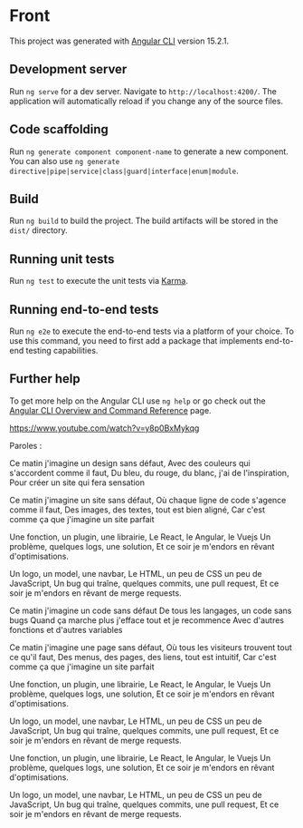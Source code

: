 # Front

This project was generated with [Angular CLI](https://github.com/angular/angular-cli) version 15.2.1.

## Development server

Run `ng serve` for a dev server. Navigate to `http://localhost:4200/`. The application will automatically reload if you change any of the source files.

## Code scaffolding

Run `ng generate component component-name` to generate a new component. You can also use `ng generate directive|pipe|service|class|guard|interface|enum|module`.

## Build

Run `ng build` to build the project. The build artifacts will be stored in the `dist/` directory.

## Running unit tests

Run `ng test` to execute the unit tests via [Karma](https://karma-runner.github.io).

## Running end-to-end tests

Run `ng e2e` to execute the end-to-end tests via a platform of your choice. To use this command, you need to first add a package that implements end-to-end testing capabilities.

## Further help

To get more help on the Angular CLI use `ng help` or go check out the [Angular CLI Overview and Command Reference](https://angular.io/cli) page.

https://www.youtube.com/watch?v=y8p0BxMykqg

Paroles :

Ce matin j'imagine un design sans défaut,
Avec des couleurs qui s'accordent comme il faut,
Du bleu, du rouge, du blanc, j'ai de l'inspiration,
Pour créer un site qui fera sensation

Ce matin j'imagine un site sans défaut,
Où chaque ligne de code s'agence comme il faut,
Des images, des textes, tout est bien aligné,
Car c'est comme ça que j'imagine un site parfait

Une fonction, un plugin, une librairie,
Le React, le Angular, le Vuejs
Un problème, quelques logs, une solution,
Et ce soir je m'endors en rêvant d'optimisations.

Un logo, un model, une navbar,
Le HTML, un peu de CSS un peu de JavaScript,
Un bug qui traîne, quelques commits, une pull request,
Et ce soir je m'endors en rêvant de merge requests.

Ce matin j'imagine un code sans défaut
De tous les langages, un code sans bugs
Quand ça marche plus j'efface tout et je recommence
Avec d'autres fonctions et d'autres variables

Ce matin j'imagine une page sans défaut,
Où tous les visiteurs trouvent tout ce qu'il faut,
Des menus, des pages, des liens, tout est intuitif,
Car c'est comme ça que j'imagine un site parfait

Une fonction, un plugin, une librairie,
Le React, le Angular, le Vuejs
Un problème, quelques logs, une solution,
Et ce soir je m'endors en rêvant d'optimisations.

Un logo, un model, une navbar,
Le HTML, un peu de CSS un peu de JavaScript,
Un bug qui traîne, quelques commits, une pull request,
Et ce soir je m'endors en rêvant de merge requests.

Une fonction, un plugin, une librairie,
Le React, le Angular, le Vuejs
Un problème, quelques logs, une solution,
Et ce soir je m'endors en rêvant d'optimisations.

Un logo, un model, une navbar,
Le HTML, un peu de CSS un peu de JavaScript,
Un bug qui traîne, quelques commits, une pull request,
Et ce soir je m'endors en rêvant de merge requests.